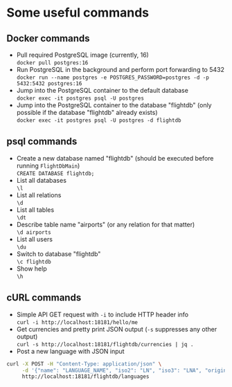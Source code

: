 # Some useful commands

## Docker commands
- Pull required PostgreSQL image (currently, 16)  
`docker pull postgres:16`
- Run PostgreSQL in the background and perform port forwarding to 5432  
`docker run --name postgres -e POSTGRES_PASSWORD=postgres -d -p 5432:5432 postgres:16`
- Jump into the PostgreSQL container to the default database  
`docker exec -it postgres psql -U postgres`
- Jump into the PostgreSQL container to the database "flightdb"  (only possible if the database "flightdb" already exists)  
`docker exec -it postgres psql -U postgres -d flightdb`

## psql commands
- Create a new database named "flightdb" (should be executed before running `FlightDbMain`)  
`CREATE DATABASE flightdb;`
- List all databases  
`\l`
- List all relations  
`\d`
- List all tables  
`\dt`
- Describe table name "airports" (or any relation for that matter)  
`\d airports`
- List all users  
`\du`
- Switch to database "flightdb"  
`\c flightdb`
- Show help  
`\h`

## cURL commands
- Simple API GET request with `-i` to include HTTP header info  
`curl -i http://localhost:18181/hello/me`
- Get currencies and pretty print JSON output (`-s` suppresses any other output)  
`curl -s http://localhost:18181/flightdb/currencies | jq .` 
- Post a new language with JSON input  
```sh
curl -X POST -H "Content-Type: application/json" \
     -d '{"name": "LANGUAGE_NAME", "iso2": "LN", "iso3": "LNA", "original_name": "Original_Language_Name"}' \
     http://localhost:18181/flightdb/languages
```
